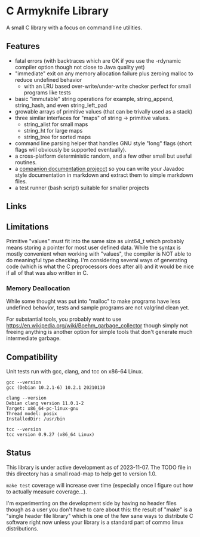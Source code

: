 # C Armyknife Library

A small C library with a focus on command line utilities.

## Features

* fatal errors (with backtraces which are OK if you use the -rdynamic
  compiler option though not close to Java quality yet)
* "immediate" exit on any memory allocation failure plus zeroing
  malloc to reduce undefined behavior
  * with an LRU based over-write/under-write checker perfect for small
    programs like tests
* basic "immutable" string operations for example, string_append,
  string_hash, and even string_left_pad
* growable arrays of primitive values (that can be trivally used as a
  stack)
* three similar interfaces for "maps" of string -> primitive values.
  * string_alist for small maps
  * string_ht for large maps
  * string_tree for sorted maps
* command line parsing helper that handles GNU style "long" flags
  (short flags will obviously be supported eventually).
* a cross-platform deterministic random, and a few other small but
  useful routines.
* a [companion documentation
  projecct](https://github.com/jasonaaronwilson/c-javadoc-extractor)
  so you can write your Javadoc style documentation in markdown and
  extract them to simple markdown files.
* a test runner (bash script) suitable for smaller projects

## Links



## Limitations

Primitive "values" must fit into the same size as uint64_t which
probably means storing a pointer for most user defined data. While the
syntax is mostly convenient when working with "values", the compiler
is NOT able to do meaningful type checking. I'm considering several
ways of generating code (which is what the C preprocessors does after
all) and it would be nice if all of that was also written in C.

### Memory Deallocation

While some thought was put into "malloc" to make programs have less
undefined behavior, tests and sample programs are not valgrind clean
yet.

For substantial tools, you probably want to use
https://en.wikipedia.org/wiki/Boehm_garbage_collector though simply
not freeing anything is another option for simple tools that don't
generate much intermediate garbage.

## Compatibility

Unit tests run with gcc, clang, and tcc on x86-64 Linux.

```
gcc --version
gcc (Debian 10.2.1-6) 10.2.1 20210110

clang --version
Debian clang version 11.0.1-2
Target: x86_64-pc-linux-gnu
Thread model: posix
InstalledDir: /usr/bin

tcc --version
tcc version 0.9.27 (x86_64 Linux)
```

## Status

This library is under active development as of 2023-11-07. The TODO
file in this directory has a small road-map to help get to version
1.0.

`make test` coverage will increase over time (especially once I figure
out how to actually measure coverage...).

I'm experimenting on the development side by having no header files
though as a user you don't have to care about this: the result of
"make" is a "single header file library" which is one of the few sane
ways to distribute C software right now unless your library is a
standard part of commo linux distributions.

